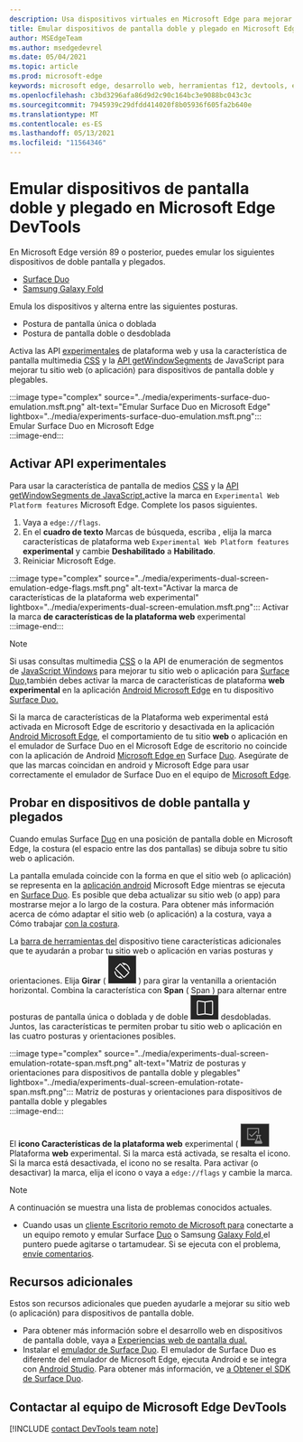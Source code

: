 ```yaml
---
description: Usa dispositivos virtuales en Microsoft Edge para mejorar tu sitio web para dispositivos de doble pantalla y plegables.
title: Emular dispositivos de pantalla doble y plegado en Microsoft Edge DevTools
author: MSEdgeTeam
ms.author: msedgedevrel
ms.date: 05/04/2021
ms.topic: article
ms.prod: microsoft-edge
keywords: microsoft edge, desarrollo web, herramientas f12, devtools, emulación, dispositivo, simulación, móvil, pantalla doble, plegado, Surface Duo, Samsung Galaxy Fold
ms.openlocfilehash: c3bd3296afa86d9d2c90c164bc3e9088bc043c3c
ms.sourcegitcommit: 7945939c29dfdd414020f8b05936f605fa2b640e
ms.translationtype: MT
ms.contentlocale: es-ES
ms.lasthandoff: 05/13/2021
ms.locfileid: "11564346"
---
```

# <a name="emulate-dual-screen-and-foldable-devices-in-microsoft-edge-devtools"></a>Emular dispositivos de pantalla doble y plegado en Microsoft Edge DevTools  

En Microsoft Edge versión 89 o posterior, puedes emular los siguientes dispositivos de doble pantalla y plegados.  

*   [Surface Duo][SurfaceDevicesDuo]  
*   [Samsung Galaxy Fold][SamsungMobileGalaxyFold]  
    
Emula los dispositivos y alterna entre las siguientes posturas.  

*   Postura de pantalla única o doblada  
*   Postura de pantalla doble o desdoblada  
    
Activa las API [experimentales](#turn-on-experimental-apis) de plataforma web y usa la característica de pantalla multimedia [CSS][DualScreenDocsCssMedia] y la [API getWindowSegments][DualScreenDocsJSAPI] de JavaScript para mejorar tu sitio web \(o aplicación\) para dispositivos de pantalla doble y plegables.  

:::image type="complex" source="../media/experiments-surface-duo-emulation.msft.png" alt-text="Emular Surface Duo en Microsoft Edge" lightbox="../media/experiments-surface-duo-emulation.msft.png":::  
   Emular Surface Duo en Microsoft Edge  
:::image-end:::  

## <a name="turn-on-experimental-apis"></a>Activar API experimentales  

Para usar la característica de pantalla de medios [CSS][DualScreenDocsCssMedia] y la [API getWindowSegments de JavaScript,][DualScreenDocsJSAPI]active la marca en `Experimental Web Platform features` Microsoft Edge.  Complete los pasos siguientes.  

1.  Vaya a `edge://flags`.  
1.  En el **cuadro de texto** Marcas de búsqueda, escriba , elija la marca características de plataforma web `Experimental Web Platform features` **experimental** y cambie **Deshabilitado** a **Habilitado**.  
1.  Reiniciar Microsoft Edge.  
    
:::image type="complex" source="../media/experiments-dual-screen-emulation-edge-flags.msft.png" alt-text="Activar la marca de características de la plataforma web experimental" lightbox="../media/experiments-dual-screen-emulation.msft.png":::
   Activar la marca **de características de la plataforma web** experimental  
:::image-end:::  

> [!NOTE]
> Si usas consultas multimedia [CSS][DualScreenDocsCssMedia] o la API de enumeración de segmentos de [JavaScript Windows][DualScreenDocsJSAPI] para mejorar tu sitio web o aplicación para [Surface Duo,][SurfaceDevicesDuo]también debes activar la marca de características de plataforma **web experimental** en la aplicación [Android Microsoft Edge][GooglePlayMicrosoftEdge] en tu dispositivo [Surface Duo.][SurfaceDevicesDuo]  
> 
> Si la marca de características de [][MicrosoftEdge] la Plataforma web experimental está activada en Microsoft Edge de escritorio y desactivada en la aplicación [Android Microsoft Edge][GooglePlayMicrosoftEdge], el comportamiento de tu sitio **web** o aplicación en el emulador de Surface Duo en el Microsoft Edge de escritorio no coincide con la aplicación de Android [Microsoft Edge en][GooglePlayMicrosoftEdge] Surface [Duo][SurfaceDevicesDuo].  Asegúrate de que las marcas coincidan en android y Microsoft Edge para usar correctamente el emulador de Surface Duo en el equipo de [Microsoft Edge][MicrosoftEdge].  

## <a name="test-on-foldable-and-dual-screen-devices"></a>Probar en dispositivos de doble pantalla y plegados  

Cuando emulas Surface [Duo][SurfaceDevicesDuo] en una posición de pantalla doble en Microsoft Edge, la costura \(el espacio entre las dos pantallas\) se dibuja sobre tu sitio web o aplicación.  

La pantalla emulada coincide con la forma en que el sitio web \(o aplicación\) se representa en la [aplicación android][GooglePlayMicrosoftEdge] Microsoft Edge mientras se ejecuta en [Surface Duo][SurfaceDevicesDuo].  Es posible que deba actualizar su sitio web \(o app\) para mostrarse mejor a lo largo de la costura.  Para obtener más información acerca de cómo adaptar el sitio web \(o aplicación\) a la costura, vaya a Cómo trabajar [con la costura][DualScreenIntroductionHowWorkSeam].  

La [barra de herramientas del][DevtoolsDeviceModeIndexSimulateMobileViewport] dispositivo tiene características adicionales que te ayudarán a probar tu sitio web o aplicación en varias posturas y orientaciones.  Elija **Girar** \( ![ Girar ](../media/rotate-dark-icon.msft.png) \) para girar la ventanilla a orientación horizontal. Combina la característica con **Span** \( Span \) para alternar entre posturas de pantalla única o doblada y de doble ![ pantalla o ](../media/span-dark-icon.msft.png) desdobladas.  Juntos, las características te permiten probar tu sitio web o aplicación en las cuatro posturas y orientaciones posibles.  

:::image type="complex" source="../media/experiments-dual-screen-emulation-rotate-span.msft.png" alt-text="Matriz de posturas y orientaciones para dispositivos de pantalla doble y plegables" lightbox="../media/experiments-dual-screen-emulation-rotate-span.msft.png":::
   Matriz de posturas y orientaciones para dispositivos de pantalla doble y plegables  
:::image-end:::  

El **icono Características de la plataforma web** experimental \( ![ ExperimentalApis \) muestra el estado de la marca de características de la ](../media/experimental-apis-dark-icon.msft.png) Plataforma **web** experimental.  Si la marca está activada, se resalta el icono.  Si la marca está desactivada, el icono no se resalta.  Para activar \(o desactivar\) la marca, elija el icono o vaya a `edge://flags` y cambie la marca.  

> [!NOTE]
> A continuación se muestra una lista de problemas conocidos actuales.  
> 
> *   Cuando usas un [cliente Escritorio remoto de Microsoft para][RemoteDesktopClientDocs] conectarte a un equipo remoto y emular Surface [Duo][SurfaceDevicesDuo] o Samsung [Galaxy Fold,][SamsungMobileGalaxyFold]el puntero puede agitarse o tartamudear.  Si se ejecuta con el problema, [envíe comentarios](#getting-in-touch-with-the-microsoft-edge-devtools-team).  

## <a name="additional-resources"></a>Recursos adicionales  

Estos son recursos adicionales que pueden ayudarle a mejorar su sitio web \(o aplicación\) para dispositivos de pantalla doble.  

*   Para obtener más información sobre el desarrollo web en dispositivos de pantalla doble, vaya a [Experiencias web de pantalla dual.][DualScreenWebIndex]  
*   Instalar el [emulador de Surface Duo][DualScreenAndroidUseEmulator].  El emulador de Surface Duo es diferente del emulador de Microsoft Edge, ejecuta Android e se integra con [Android Studio][AndroidDeveloperStudio].  Para obtener más información, ve [a Obtener el SDK de Surface Duo][DualScreenAndroidGetDuoSdk].  

## <a name="getting-in-touch-with-the-microsoft-edge-devtools-team"></a>Contactar al equipo de Microsoft Edge DevTools  

[!INCLUDE [contact DevTools team note](../includes/contact-devtools-team-note.md)]  

<!-- links -->  

[DevtoolsDeviceModeIndexSimulateMobileViewport]: ../device-mode/index.md#simulate-a-mobile-viewport "Simular dispositivos móviles con modo de dispositivo en Microsoft Edge DevTools | Microsoft Edge"  

[DualScreenWebIndex]: /dual-screen/web/index "Experiencias web de pantalla doble | Microsoft Docs"  
[DualScreenAndroidGetDuoSdk]: /dual-screen/android/get-duo-sdk "Obtener el emulador de Surface Duo | Microsoft Docs"  
[DualScreenIntroductionHowWorkSeam]: /dual-screen/introduction#how-to-work-with-the-seam "Cómo trabajar con la unión: introducción a los dispositivos de pantalla doble | Microsoft Docs"  
[DualScreenAndroidUseEmulator]: /dual-screen/android/use-emulator "Usa el emulador de Surface Duo | Microsoft Docs"  
[DualScreenDocsCssMedia]: /dual-screen/web/css-media-spanning "Característica de pantalla expandida para medios CSS para la detección de pantalla doble | Microsoft Docs"  
[DualScreenDocsJSAPI]: /dual-screen/web/javascript-getwindowsegments "API de JavaScript de getWindowSegments para dispositivos de pantalla doble | Microsoft Docs"  

[RemoteDesktopClientDocs]: /windows-server/remote/remote-desktop-services/clients/remote-desktop-clients "Clientes de Escritorio remoto | Microsoft Docs"

[MicrosoftEdge]: https://www.microsoft.com/edge "Microsoft Edge"  

[SurfaceDevicesDuo]: https://www.microsoft.com/surface/devices/surface-duo "Surface Duo | Microsoft Surface"  

[AndroidDeveloperStudio]: https://developer.android.com/studio/ "Android Studio"  

[GooglePlayMicrosoftEdge]: https://play.google.com/store/apps/details?id=com.microsoft.emmx "Microsoft Edge | Google Play"  

[SamsungMobileGalaxyFold]: https://www.samsung.com/global/galaxy/galaxy-fold "Galaxy Fold | Samsung"  
